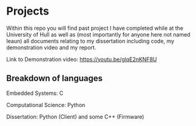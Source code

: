 # Projects

Within this repo you will find past project I have completed while at the University of Hull as well as (most importantly for anyone here not named Ieaun) all documents relating to my dissertation including code, my demonstration video and my report. 

Link to Demonstration video: https://youtu.be/glqE2nKNF8U 

## Breakdown of languages
Embedded Systems: C 

Computational Science: Python 

Dissertation: Python (Client) and some C++ (Firmware)

